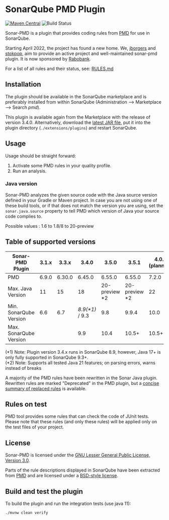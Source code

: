 # SonarQube PMD Plugin 

[![Maven Central](https://maven-badges.herokuapp.com/maven-central/org.sonarsource.pmd/sonar-pmd-plugin/badge.svg)](https://maven-badges.herokuapp.com/maven-central/org.sonarsource.pmd/sonar-pmd-plugin)
![Build Status](https://github.com/jborgers/sonar-pmd/actions/workflows/build.yml/badge.svg)

Sonar-PMD is a plugin that provides coding rules from [PMD](https://pmd.github.io/) for use in SonarQube.

Starting April 2022, the project has found a new home. We, [jborgers](https://github.com/jborgers) and [stokpop](https://github.com/stokpop), 
aim to provide an active project and well-maintained sonar-pmd plugin. It is now sponsored by [Rabobank](https://www.rabobank.com/).

For a list of all rules and their status, see: [RULES.md](https://github.com/jborgers/sonar-pmd/blob/master/docs/RULES.md)

## Installation
The plugin should be available in the SonarQube marketplace and is preferably installed from within SonarQube (Administration -->  Marketplace --> Search _pmd_).

This plugin is available again from the Marketplace with the release of version 3.4.0.
Alternatively, download the [latest JAR file](https://github.com/jborgers/sonar-pmd/releases/latest), put it into the plugin directory (`./extensions/plugins`) and restart SonarQube.

## Usage
Usage should be straight forward:
1. Activate some PMD rules in your quality profile.
2. Run an analysis.

### Java version
Sonar-PMD analyzes the given source code with the Java source version defined in your Gradle or Maven project.
In case you are not using one of these build tools, or if that does not match the version you are using, set the `sonar.java.source` property to tell PMD which version of Java your source code complies to. 

Possible values : 1.6 to 1.8/8 to 20-preview

## Table of supported versions
| Sonar-PMD Plugin       | 3.1.x | 3.3.x  | 3.4.0           | 3.5.0         | 3.5.1         | 4.0.0 (planned) |
|------------------------|-------|--------|-----------------|---------------|---------------|-----------------|
| PMD                    | 6.9.0 | 6.30.0 | 6.45.0          | 6.55.0        | 6.55.0        | 7.2.0           |
| Max. Java Version      | 11    | 15     | 18              | 20-preview *2 | 20-preview *2 | 22              |
| Min. SonarQube Version | 6.6   | 6.7    | _8.9(*1)_ / 9.3 | 9.8           | 9.9.4         | 10.0            |
| Max. SonarQube Version |       |        | 9.9             | 10.4          | 10.5+         | 10.5+           |

(*1) Note: Plugin version 3.4.x runs in SonarQube 8.9, however, Java 17+ is only fully supported in SonarQube 9.3+.   
(*2) Note: Supports all tested Java 21 features; on parsing errors, warns instead of breaks 

A majority of the PMD rules have been rewritten in the Sonar Java plugin. Rewritten rules are marked "Deprecated" in the PMD plugin, but a [concise summary of replaced rules](http://dist.sonarsource.com/reports/coverage/pmd.html) is available.

## Rules on test
PMD tool provides some rules that can check the code of JUnit tests. Please note that these rules (and only these rules) will be applied only on the test files of your project.

## License
Sonar-PMD is licensed under the [GNU Lesser General Public License, Version 3.0](https://github.com/jborgers/sonar-pmd/blob/master/LICENSE.md).

Parts of the rule descriptions displayed in SonarQube have been extracted from [PMD](https://pmd.github.io/) and are licensed under a [BSD-style license](https://github.com/pmd/pmd/blob/master/LICENSE).  

## Build and test the plugin
To build the plugin and run the integration tests (use java 11):

    ./mvnw clean verify
   
